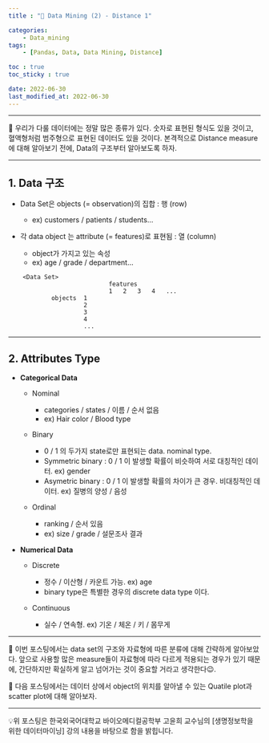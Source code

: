 ```yaml
---
title : "🧩 Data Mining (2) - Distance 1"

categories:
    - Data_mining
tags:
    - [Pandas, Data, Data Mining, Distance]

toc : true
toc_sticky : true

date: 2022-06-30
last_modified_at: 2022-06-30
---  
```

* * *  

🧩 우리가 다룰 데이터에는 정말 많은 종류가 있다. 숫자로 표현된 형식도 있을 것이고, 혈액형처럼 범주형으로 표현된 데이터도 있을 것이다. 본격적으로 Distance measure에 대해 알아보기 전에, Data의 구조부터 알아보도록 하자.  

* * *  
  
## 1. Data 구조  
  
- Data Set은 <a>objects</a> (= observation)의 집합 : 행 (row)  
    - ex) customers / patients / students...  

- 각 data object 는 <a>attribute</a> (= features)로 표현됨 : 열 (column)  
    - object가 가지고 있는 속성  
    - ex) age / grade / department...  

``` 
    <Data Set>
                            features
                            1   2   3   4   ...
            objects  1
                     2
                     3
                     4
                     ...
```  
* * *  
## 2. Attributes Type  
 
- <b>Categorical Data</b>  

    - Nominal  
        - categories / states / 이름 / <a>순서 없음</a>  
        - ex) Hair color / Blood type  
          
    - Binary  
        - <a>0 / 1</a> 의 두가지 state로만 표현되는 data. nominal type.  
        - <a>Symmetric binary</a> : 0 / 1 이 발생할 확률이 비슷하여 서로 대칭적인 데이터. ex) gender  
        - <a>Asymetric binary</a> : 0 / 1 이 발생할 확률의 차이가 큰 경우. 비대칭적인 데이터. ex) 질병의 양성 / 음성  

    - Ordinal  
        - ranking / <a>순서 있음</a>  
        - ex) size / grade / 설문조사 결과  


- <b>Numerical Data</b>  
  
    - Discrete  
        - <a>정수</a> / 이산형 / 카운트 가능. ex) age  
        - binary type은 특별한 경우의 discrete data type 이다.  
      
    - Continuous  
        - <a>실수</a> / 연속형. ex) 기온 / 체온 / 키 / 몸무게  
          
* * *  
🧩 이번 포스팅에서는 data set의 구조와 자료형에 따른 분류에 대해 간략하게 알아보았다. 앞으로 사용할 많은 measure들이 자료형에 따라 다르게 적용되는 경우가 있기 때문에, 간단하지만 확실하게 알고 넘어가는 것이 중요할 거라고 생각한다😉.  
  
🧩 다음 포스팅에서는 데이터 상에서 object의 위치를 알아낼 수 있는 Quatile plot과 scatter plot에 대해 알아보자.  
  
* * *  
<div style="text-align: left">💡위 포스팅은 한국외국어대학교 바이오메디컬공학부 고윤희 교수님의 [생명정보학을 위한 데이터마이닝] 강의 내용을 바탕으로 함을 밝힙니다.</div>
